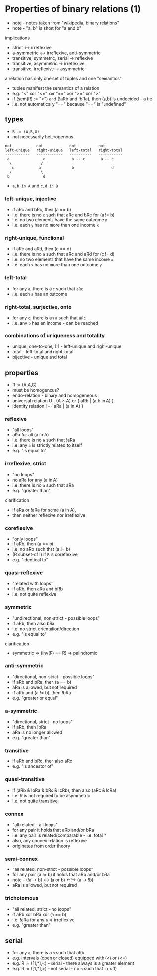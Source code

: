 
<!-- ======================================================================= -->
# Properties of binary relations (1)

* note - notes taken from "wikipedia, binary relations"
* note - "a, b" is short for "a and b"

implications

* strict <-> irreflexive
* a-symmetric <-> irreflexive, anti-symmetric
* transitive, symmetric, serial -> reflexive
* transitive, asymmetric -> irreflexive
* transitive, irreflexive -> asymmetric

a relation has only one set of tuples and one "semantics"

* tuples manifest the semantics of a relation
* e.g. "<" xor "<=" xor "==" xor ">=" xor ">"
* if (sem(R) := "<") and (!aRb and !bRa), then (a,b) is undecided - a tie
* i.e. not automatically "==" because "==" is "undefined"

<!-- ======================================================================= -->
## types

* `R := (A,B,G)`
* not necessarily heterogenous

```
not           not            not          not
left-unique   right-unique   left-total   right-total
-----------   ------------   ----------   -----------
 a               c            a -- c       a -- c
  \             /
   c           a              b                 d
  /             \
 b               d
```

* `a,b in A` and `c,d in B`

### left-unique, injective

* if aRc and bRc, then (a == b)
* i.e. there is no `c` such that aRc and bRc for (a != b)
* i.e. no two elements have the same outcome `y`
* i.e. each `y` has no more than one income `x`

### right-unique, functional

* if aRc and aRd, then (c == d)
* i.e. there is no `a` such that aRc and aRd for (c != d)
* i.e. no two elements that have the same income `x`
* i.e. each `x` has no more than one outcome `y`

### left-total

* for any `a`, there is a `c` such that `aRc`
* i.e. each `a` has an outcome

### right-total, surjective, onto

* for any `c`, there is an `a` such that `aRc`
* i.e. any `b` has an income - can be reached

### combinations of uniqueness and totality

* unique, one-to-one, 1:1 - left-unique and right-unique
* total - left-total and right-total
* bijective - unique and total

<!-- ======================================================================= -->
## properties

* R := (A,A,G)
* must be homogenous?
* endo-relation - binary and homogeneous
* universal relation U - (A × A) or { aRb | (a,b in A) }
* identity relation I - { aRa | (a in A) }

### reflexive

* "all loops"
* aRa for all (a in A)
* i.e. there is no `a` such that !aRa
* i.e. any `a` is strictly related to itself
* e.g. "is equal to"

### irreflexive, strict

* "no loops"
* no aRa for any (a in A)
* i.e. there is no `a` such that aRa
* e.g. "greater than"

clarification

* if aRa or !aRa for some (a in A),
* then neither reflexive nor irreflexive

### coreflexive

* "only loops"
* if aRb, then (a == b)
* i.e. no aRb such that (a != b)
* (R subset-of I) if `R` is coreflexive
* e.g. "identical to"

### quasi-reflexive

* "related with loops"
* if aRb, then aRa and bRb
* i.e. not quite reflexive

### symmetric

* "undirectional, non-strict - possible loops"
* if aRb, then also bRa
* i.e. no strict orientation/direction
* e.g. "is equal to"

clarification

* symmetric => (inv(R) == R) => palindromic

### anti-symmetric

* "directional, non-strict - possible loops"
* if aRb and bRa, then (a == b)
* aRa is allowed, but not required
* if aRb and (a != b), then !bRa
* e.g. "greater or equal"

### a-symmetric

* "directional, strict - no loops"
* if aRb, then !bRa
* aRa is no longer allowed
* e.g. "greater than"

### transitive

* if aRb and bRc, then also aRc
* e.g. "is ancestor of"

### quasi-transitive

* if (aRb & !bRa & bRc & !cRb), then also (aRc & !cRa)
* i.e. R is not required to be asymmetric
* i.e. not quite transitive

### connex

* "all related - all loops"
* for any pair it holds that aRb and/or bRa
* i.e. any pair is related/comparable - i.e. total ?
* also, any connex relation is reflexive
* originates from order theory

### semi-connex

* "all related, non-strict - possible loops"
* for any pair (a != b) it holds that aRb and/or bRa
* note - (!a -> b) <-> (a or b) <-!-> (a -> !b)
* aRa is allowed, but not required

### trichotomous

* "all related, strict - no loops"
* if aRb xor bRa xor (a == b)
* i.e. !aRa for any `a` => irreflexive
* e.g. "greater than"

<!-- ======================================================================= -->
## serial

* for any `a`, there is a `b` such that aRb
* e.g. intervals (open or closed) equipped with (<) or (<=)
* e.g. R := ([1,*],<) - serial - there always is a greater element
* e.g. R := ([1,*],>) - not serial - no `n` such that (n < 1)
